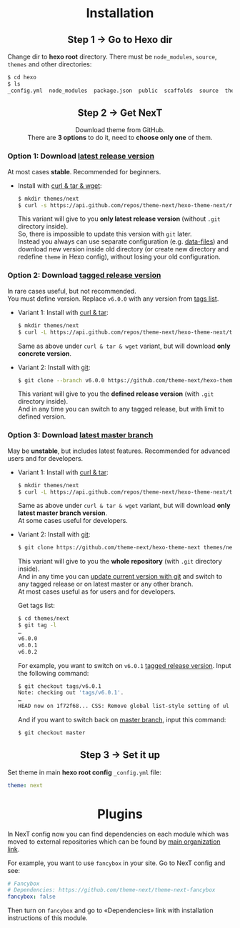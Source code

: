 <h1 align="center">Installation</h1>

<h2 align="center">Step 1 &rarr; Go to Hexo dir</h2>

Change dir to **hexo root** directory. There must be `node_modules`, `source`, `themes` and other directories:
   ```sh
   $ cd hexo
   $ ls
   _config.yml  node_modules  package.json  public  scaffolds  source  themes
   ```

<h2 align="center">Step 2 &rarr; Get NexT</h2>

<p align="center">Download theme from GitHub.</br>
There are <b>3 options</b> to do it, need to <b>choose only one</b> of them.</p>

### Option 1: Download [latest release version][releases-latest-url]</h3>

   At most cases **stable**. Recommended for beginners.

   * Install with [curl & tar & wget][curl-tar-wget-url]:

     ```sh
     $ mkdir themes/next
     $ curl -s https://api.github.com/repos/theme-next/hexo-theme-next/releases/latest | grep tarball_url | cut -d '"' -f 4 | wget -i - -O- | tar -zx -C themes/next --strip-components=1
     ```
     This variant will give to you **only latest release version** (without `.git` directory inside).\
     So, there is impossible to update this version with `git` later.\
     Instead you always can use separate configuration (e.g. [data-files][docs-data-files-url]) and download new version inside old directory (or create new directory and redefine `theme` in Hexo config), without losing your old configuration.

### Option 2: Download [tagged release version][releases-url]

   In rare cases useful, but not recommended.\
   You must define version. Replace `v6.0.0` with any version from [tags list][tags-url].

   * Variant 1: Install with [curl & tar][curl-tar-url]:

     ```sh
     $ mkdir themes/next
     $ curl -L https://api.github.com/repos/theme-next/hexo-theme-next/tarball/v6.0.0 | tar -zxv -C themes/next --strip-components=1
     ```
     Same as above under `curl & tar & wget` variant, but will download **only concrete version**.

   * Variant 2: Install with [git][git-url]:

     ```sh
     $ git clone --branch v6.0.0 https://github.com/theme-next/hexo-theme-next themes/next
     ```
     This variant will give to you the **defined release version** (with `.git` directory inside).\
     And in any time you can switch to any tagged release, but with limit to defined version.

### Option 3: Download [latest master branch][download-latest-url]

   May be **unstable**, but includes latest features. Recommended for advanced users and for developers.

   * Variant 1: Install with [curl & tar][curl-tar-url]:

     ```sh
     $ mkdir themes/next
     $ curl -L https://api.github.com/repos/theme-next/hexo-theme-next/tarball | tar -zxv -C themes/next --strip-components=1
     ```
     Same as above under `curl & tar & wget` variant, but will download **only latest master branch version**.\
     At some cases useful for developers.

   * Variant 2: Install with [git][git-url]:

     ```sh
     $ git clone https://github.com/theme-next/hexo-theme-next themes/next
     ```

     This variant will give to you the **whole repository** (with `.git` directory inside).\
     And in any time you can [update current version with git][update-with-git-url] and switch to any tagged release or on latest master or any other branch.\
     At most cases useful as for users and for developers.

     Get tags list:

     ```sh
     $ cd themes/next
     $ git tag -l
     …
     v6.0.0
     v6.0.1
     v6.0.2
     ```

     For example, you want to switch on `v6.0.1` [tagged release version][tags-url]. Input the following command:

     ```sh
     $ git checkout tags/v6.0.1
     Note: checking out 'tags/v6.0.1'.
     …
     HEAD now on 1f72f68... CSS: Remove global list-style setting of ul
     ```

     And if you want to switch back on [master branch][commits-url], input this command:

     ```sh
     $ git checkout master
     ```

<h2 align="center">Step 3 &rarr; Set it up</h2>

Set theme in main **hexo root config** `_config.yml` file:

```yml
theme: next
```

<h1 align="center">Plugins</h1>

In NexT config now you can find dependencies on each module which was moved to external repositories which can be found by [main organization link](https://github.com/theme-next).

For example, you want to use `fancybox` in your site. Go to NexT config and see:

```yml
# Fancybox
# Dependencies: https://github.com/theme-next/theme-next-fancybox
fancybox: false
```

Then turn on `fancybox` and go to «Dependencies» link with installation instructions of this module.

[download-latest-url]: https://github.com/theme-next/hexo-theme-next/archive/master.zip
[releases-latest-url]: https://github.com/theme-next/hexo-theme-next/releases/latest
[releases-url]: https://github.com/theme-next/hexo-theme-next/releases
[tags-url]: https://github.com/theme-next/hexo-theme-next/tags
[commits-url]: https://github.com/theme-next/hexo-theme-next/commits/master

[git-url]: http://lmgtfy.com/?q=linux+git+install
[curl-tar-url]: http://lmgtfy.com/?q=linux+curl+tar+install
[curl-tar-wget-url]: http://lmgtfy.com/?q=linux+curl+tar+wget+install

[update-with-git-url]: https://github.com/theme-next/hexo-theme-next/blob/master/README.md#update
[docs-data-files-url]: https://github.com/theme-next/hexo-theme-next/blob/master/docs/DATA-FILES.md
